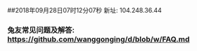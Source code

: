 ##2018年09月28日07时12分07秒 新址: 104.248.36.44
### 兔友常见问题及解答: https://github.com/wanggonging/d/blob/w/FAQ.md
